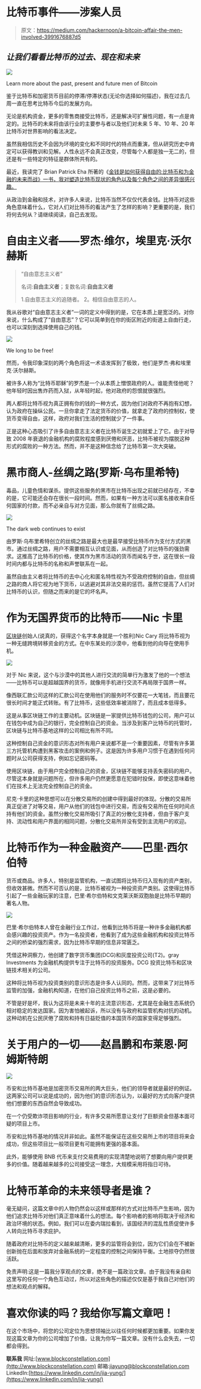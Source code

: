 # 比特币事件——涉案人员

> 原文：<https://medium.com/hackernoon/a-bitcoin-affair-the-men-involved-3991676887d5>

## *让我们看看比特币的过去、现在和未来*

![](img/93c210e41807aaeb3cdc328eb08fff27.png)

Learn more about the past, present and future men of Bitcoin

鉴于比特币和加密货币目前的停滞/停滞状态(无论你选择如何描述)，我在过去几周一直在思考比特币今后的发展方向。

无论是机构资金，更多的零售商接受比特币，还是解决可扩展性问题，有一点是肯定的。比特币的未来将由该行业的主要参与者以及他们对未来 5 年、10 年、20 年比特币对世界影响的看法决定。

虽然我相信历史不会因为环境的变化和不同时代的特点而重演，但从研究历史中肯定可以获得教训和见解。人性永远不会真正改变，尽管每个人都是独一无二的，但还是有一些特定的特征是群体所共有的。

最近，我读完了 Brian Patrick Eha 所著的《[金钱是如何获得自由的:比特币和为金融的未来而战》一书，我对塑造比特币现状的角色以及每个角色之间的差异很感兴趣。](https://www.amazon.com/How-Money-Got-Free-Bitcoin/dp/178074658X)

从政治到金融和技术，对许多人来说，比特币当然不仅仅代表金钱。比特币对这些角色意味着什么，它对人们对比特币的看法产生了怎样的影响？更重要的是，我们将何去何从？请继续阅读，自己去发现。

# 自由主义者——罗杰·维尔，埃里克·沃尔赫斯

> “自由意志主义者”
> 
> 名词:**自由主义者**；复数名词:**自由主义者**
> 
> 1.自由意志主义的追随者。
> 2。相信自由意志的人。

我从谷歌对“自由意志主义者”一词的定义中得到的是，它在本质上是宽泛的。对你来说，什么构成了“自由意志”？它可以简单到在你的街区附近的街道上自由行走，也可以深刻到选择使用自己的钱。

![](img/23332336355cf31dd2cbda066ec7a735.png)

We long to be free!

然而，令我印象深刻的两个角色将这一术语发挥到了极致，他们是罗杰·弗和埃里克·沃尔赫斯。

被许多人称为“比特币耶稣”的罗杰是一个从本质上憎恨政府的人。谁能责怪他呢？他年轻时因出售炸药而入狱，从年轻时起，他对政府的怨恨就很强烈。

两人都将比特币视为真正拥有你的钱的一种方式，因为他们对政府不再抱有幻想，认为政府在操纵公民。一旦你拿走了法定货币的价值，就拿走了政府的控制权，使货币变得自由，这样，政府对我们生活的控制就少了一件事。

正是这种心态吸引了许多自由意志主义者在比特币诞生之初就爱上了它。由于对导致 2008 年衰退的金融机构的腐败程度感到厌倦和厌恶，比特币被视为摆脱这种形式的腐败的一种方法。然而，并不是这种信念给了比特币第一次大突破。

# 黑市商人-丝绸之路(罗斯·乌布里希特)

毒品，儿童色情和谋杀。提供这些服务的黑市在比特币出现之前就已经存在，不幸的是，它可能还会存在很长一段时间。然而，如果有一种方法可以匿名接收来自任何国家的付款，而不必亲自与对方见面，那么你就有了丝绸之路。

![](img/6bcc564cb9ec3e2aaafae5c3315658a8.png)

The dark web continues to exist

由罗斯·乌布里希特创立的丝绸之路是最大也是最早接受比特币作为支付方式的黑市。通过丝绸之路，用户不需要相互认识或见面，从而创造了对比特币的强劲需求。这推高了比特币的价格，使其作为黑市活动的货币而闻名于世，这在很长一段时间内都与比特币的名称和声誉联系在一起。

虽然自由主义者将比特币的去中心化和匿名特性视为不受政府控制的自由，但丝绸之路的商人将它视为地下货币，以逃避对其非法交易的惩罚。虽然它提高了人们对比特币的认识，但随之而来的是它的坏名声。

# 作为无国界货币的比特币——Nic 卡里

[区块链](https://www.blockchain.com/)创始人(说真的，获得这个名字本身就是一个胜利)Nic Cary 将比特币视为一种无缝跨境转移资金的方式。在中东某处的沙漠中，他看到他的向导在使用手机。

![](img/f36dbd1a7f3d33796d539c939bc49951.png)

对于 Nic 来说，这个与沙漠中的其他人进行交流的简单行为激发了他的一个想法——比特币可以是超越国界的货币，就像用手机进行交流不再局限于国界一样。

像西联汇款公司这样的汇款公司在使用他们的服务时不仅要花一大笔钱，而且要花很长时间才能正式转账。有了比特币，这些低效率被消除了，而且成本低得多。

这是从事区块链工作的主要动机。区块链是一家提供比特币钱包的公司，用户可以在钱包中成为自己的银行，完全控制自己的资金。当涉及到客户比特币的托管时，区块链与比特币基地这样的公司相比有所不同。

这种控制自己资金的意识形态对所有用户来说都不是一个重要因素，尽管有许多第三方托管机构遭到黑客攻击的案例和例子。这是因为许多用户习惯于在遇到任何问题时从公司获得支持，例如忘记密码等。

使用区块链，由于用户完全控制自己的资金，区块链不能够支持丢失密码的用户。尽管这本身就是问题所在，但许多用户仍然更愿意在犯错时投保，即使这意味着他们在技术上无法完全控制自己的资金。

尼克·卡里的这种思想可以在分散交易所的创建中得到最好的体现。分散的交易所真正促进了对等交易，用户从他们的钱包中进行交易，而没有交易所在任何时间点持有他们的资金。虽然分散化交易所吸引了真正的分散化支持者，但由于客户支持、流动性和用户界面的相同问题，分散化交易所并没有受到主流用户的欢迎。

# 比特币作为一种金融资产——巴里·西尔伯特

货币或商品。许多人，特别是监管机构，一直试图将比特币归入现有的资产类别，但收效甚微。然而不可否认的是，比特币被视为一种投资资产类别。这使得比特币引起了一些金融玩家的注意，巴里·希尔伯特和文克莱沃斯双胞胎是比特币早期的著名人物。

![](img/f614d46135117e6f2d392ac81e7b186d.png)

巴里·希尔伯特本人曾在金融行业工作过，他看到比特币将是一种许多金融机构都会感兴趣的投资资产。作为一名投资者，他看到了成为这些金融机构和投资比特币之间的桥梁的强烈需求，因为比特币早期的信息非常匮乏。

凭借这种洞察力，他创建了数字货币集团(DCG)和灰度投资公司(T2)。gray Investments 为金融机构提供专注于比特币的投资服务。DCG 投资比特币和区块链技术相关的公司。

这种将比特币视为投资类别的意识形态是许多人认同的。然而，这带来了对比特币监管的加强，金融机构知道，在他们自己投资比特币之前，这是必要的。

不管是好是坏，我认为这将是未来十年的主流意识形态，尤其是在金融生态系统仍相对稳定的发达国家。因为害怕被起诉，所以没有与政府和监管机构对抗的动机。这种动机在公民厌倦了腐败和持有日益贬值的本国货币的国家变得足够强烈。

# 关于用户的一切——赵昌鹏和布莱恩·阿姆斯特朗

![](img/edf58d7ff532863017683604b939b350.png)

币安和比特币基地是加密货币交易所的两大巨头，他们的领导者就是最好的例证。这两家公司可以说是成功的，因为他们的意识形态认为，以最好的方式向客户提供他们想要的东西自然会导致成功。

在一个仍受欺诈项目影响的行业，有许多交易所愿意让支付了巨额资金但基本面可疑的项目上市。

币安和比特币基地的情况并非如此。虽然不能保证在这些交易所上市的项目将来会成功，但这些项目比一般项目更有可能拥有更强的基本面。

此外，能够使用 BNB 代币来支付交易费用的实现清楚地说明了想要向用户提供更多的价值。随着越来越多的公司接受这一理念，大规模采用将指日可待。

# 比特币革命的未来领导者是谁？

毫无疑问，这篇文章中的人物仍然会以这样或那样的方式对比特币产生影响，因为他们追求比特币对他们真正意味着什么的想法。每个影响者的影响将取决于经济和政治环境的状态。例如，我们可以在委内瑞拉看到，该国经济的混乱性质促使许多人转向比特币寻求庇护。

随着政府对比特币的定义越来越清晰，更多的监管将会到位，因为它们会在不被新创新抛在后面和放弃对金融系统的一定程度的控制之间保持平衡。土地掠夺仍然很活跃。

免责声明:这是一篇我分享观点的文章，绝不是一篇政治文章。由于我没有亲自和这里写的任何一个角色互动过，所以对这些角色的描述仅仅是基于我自己对他们的想法和观点的解释。

# 喜欢你读的吗？我给你写篇文章吧！

在这个市场中，将您的公司定位为思想领袖比以往任何时候都更加重要。如果你发现这篇文章为你的公司增加了价值，让我为你写一篇文章。没有什么会失去，一切都会得到。

**联系我**
网址:[www.blockconstellation.com](http://www.blockconstellation.com)
邮箱:jiayung@blockconstellation.com
LinkedIn:[https://www.linkedin.com/in/jia-yung/](https://www.linkedin.com/in/jia-yung/)
